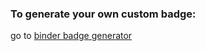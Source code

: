 ### To generate your own custom badge:
go to 
[binder badge generator](https://mybinder.readthedocs.io/en/latest/howto/badges.html)
